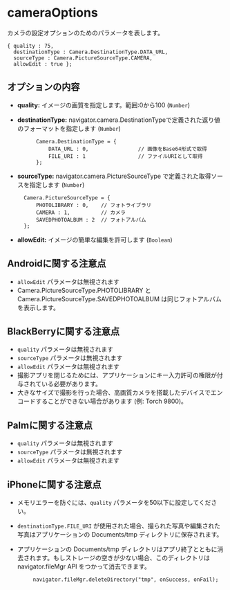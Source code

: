 cameraOptions
=============

カメラの設定オプションのためのパラメータを表します。

    { quality : 75, 
      destinationType : Camera.DestinationType.DATA_URL, 
      sourceType : Camera.PictureSourceType.CAMERA, 
      allowEdit : true };

オプションの内容
-------

- __quality:__ イメージの画質を指定します。範囲:0から100 (`Number`)

- __destinationType:__ navigator.camera.DestinationTypeで定義された返り値のフォーマットを指定します (`Number`)
        
            Camera.DestinationType = {
                DATA_URL : 0,                // 画像をBase64形式で取得
                FILE_URI : 1                 // ファイルURIとして取得
            };

- __sourceType:__ navigator.camera.PictureSourceType で定義された取得ソースを指定します (`Number`)
     
        Camera.PictureSourceType = {
            PHOTOLIBRARY : 0,    // フォトライブラリ
            CAMERA : 1,          // カメラ
            SAVEDPHOTOALBUM : 2  // フォトアルバム
        };

- __allowEdit:__ イメージの簡単な編集を許可します (`Boolean`)
    
Androidに関する注意点
--------------

- `allowEdit` パラメータは無視されます
- Camera.PictureSourceType.PHOTOLIBRARY と Camera.PictureSourceType.SAVEDPHOTOALBUM は同じフォトアルバムを表示します。

BlackBerryに関する注意点
-----------------

- `quality` パラメータは無視されます
- `sourceType` パラメータは無視されます
- `allowEdit` パラメータは無視されます
- 撮影アプリを閉じるためには、アプリケーションにキー入力許可の権限が付与されている必要があります。
- 大きなサイズで撮影を行った場合、高画質カメラを搭載したデバイスでエンコードすることができない場合があります (例: Torch 9800)。

Palmに関する注意点
-----------

- `quality` パラメータは無視されます
- `sourceType` パラメータは無視されます
- `allowEdit` パラメータは無視されます

iPhoneに関する注意点
--------------

- メモリエラーを防ぐには、`quality` パラメータを50以下に設定してください。
- `destinationType.FILE_URI` が使用された場合、撮られた写真や編集された写真はアプリケーションの Documents/tmp ディレクトリに保存されます。
- アプリケーションの Documents/tmp ディレクトリはアプリ終了とともに消去されます。もしストレージの空きが少ない場合、このディレクトリは navigator.fileMgr API をつかって消去できます。

           navigator.fileMgr.deleteDirectory("tmp", onSuccess, onFail);
           